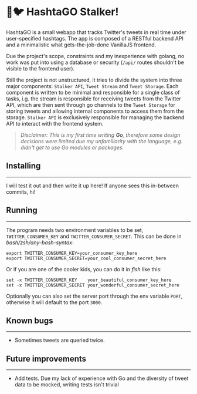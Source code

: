 # 🐻🐦 HashtaGO Stalker!
HashtaGO is a small webapp that tracks Twitter's tweets in real time under user-specified hashtags.
The app is composed of a RESTful backend API and a minimalistic what gets-the-job-done VanillaJS frontend.

Due the project's scope, constraints and my inexperience with golang, no work was put into using a database or security (`/api/` routes shouldn't be visible to the frontend user).

Still the project is not unstructured, it tries to divide the system into three major components: `Stalker API`, `Tweet Stream` and `Tweet Storage`.
Each component is written to be minimal and responsible for a single class of tasks, i.g. the stream is responsible for receiving tweets from the Twitter API, which are then sent through go channels to the `Tweet Storage` for storing tweets and allowing internal components to access them from the storage.
`Stalker API` is exclusively responsible for managing the backend API to interact with the frontend system.

>_Disclaimer: This is my first time writing **Go**, therefore some design decisions were limited due my unfamiliarity with the language, e.g. didn't get to use Go modules or packages._

## Installing
-------
I will test it out and then write it up here! If anyone sees this in-between commits, hi!

## Running
-------
The program needs two environment variables to be set, `TWITTER_CONSUMER_KEY` and `TWITTER_CONSUMER_SECRET`.
This can be done in _bash/zsh/any-bash-syntax_:
```
export TWITTER_CONSUMER_KEY=your_consumer_key_here
export TWITTER_CONSUMER_SECRET=your_cool_consumer_secret_here
```
Or if you are one of the cooler kids, you can do it in _fish_ like this:
```
set -x TWITTER_CONSUMER_KEY    your_beautiful_consumer_key_here
set -x TWITTER_CONSUMER_SECRET your_wonderful_consumer_secret_here
```
Optionally you can also set the server port through the env variable `PORT`, otherwise it will default to the port `3000`.


## Known bugs
-------
- Sometimes tweets are queried twice.


## Future improvements
-------
- Add tests. Due my lack of experience with Go and the diversity of tweet data to be mocked, writing tests isn't trivial